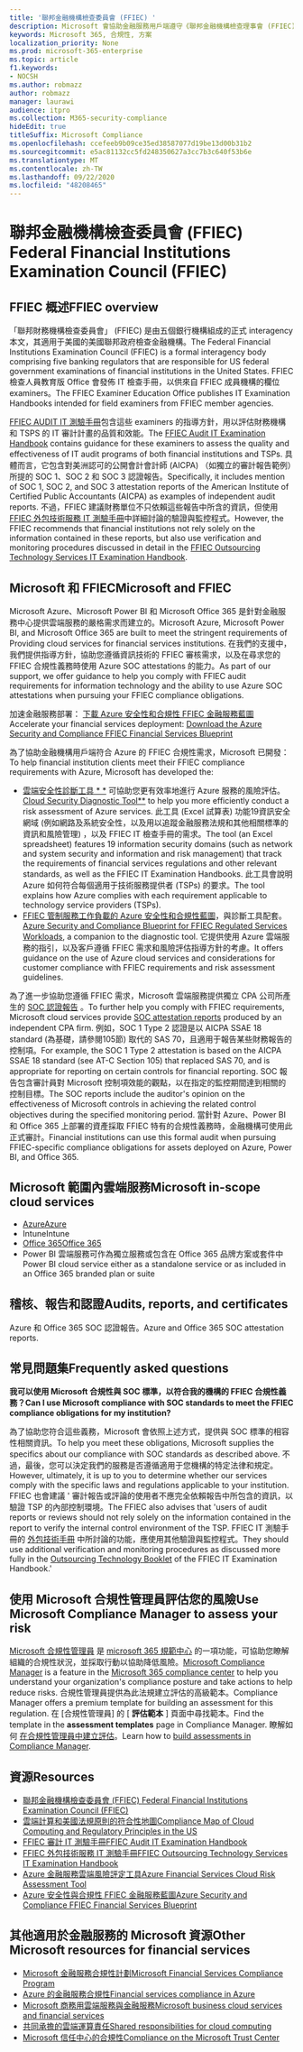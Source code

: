 ```yaml
---
title: '聯邦金融機構檢查委員會 (FFIEC) '
description: Microsoft 會協助金融服務用戶端遵守《聯邦金融機構檢查理事會 (FFIEC) 的審計要求。
keywords: Microsoft 365, 合規性, 方案
localization_priority: None
ms.prod: microsoft-365-enterprise
ms.topic: article
f1.keywords:
- NOCSH
ms.author: robmazz
author: robmazz
manager: laurawi
audience: itpro
ms.collection: M365-security-compliance
hideEdit: true
titleSuffix: Microsoft Compliance
ms.openlocfilehash: ccefeeb9b09ce35ed38587077d19be13d00b31b2
ms.sourcegitcommit: e5ac81132cc5fd248350627a3cc7b3c640f53b6e
ms.translationtype: MT
ms.contentlocale: zh-TW
ms.lasthandoff: 09/22/2020
ms.locfileid: "48208465"
---
```

# <a name="federal-financial-institutions-examination-council-ffiec"></a><span data-ttu-id="68e73-104">聯邦金融機構檢查委員會 (FFIEC) </span><span class="sxs-lookup"><span data-stu-id="68e73-104">Federal Financial Institutions Examination Council (FFIEC)</span></span>

## <a name="ffiec-overview"></a><span data-ttu-id="68e73-105">FFIEC 概述</span><span class="sxs-lookup"><span data-stu-id="68e73-105">FFIEC overview</span></span>

<span data-ttu-id="68e73-106">「聯邦財務機構檢查委員會」 (FFIEC) 是由五個銀行機構組成的正式 interagency 本文，其適用于美國的美國聯邦政府檢查金融機構。</span><span class="sxs-lookup"><span data-stu-id="68e73-106">The Federal Financial Institutions Examination Council (FFIEC) is a formal interagency body comprising five banking regulators that are responsible for US federal government examinations of financial institutions in the United States.</span></span> <span data-ttu-id="68e73-107">FFIEC 檢查人員教育版 Office 會發佈 IT 檢查手冊，以供來自 FFIEC 成員機構的欄位 examiners。</span><span class="sxs-lookup"><span data-stu-id="68e73-107">The FFIEC Examiner Education Office publishes IT Examination Handbooks intended for field examiners from FFIEC member agencies.</span></span>

<span data-ttu-id="68e73-108">[FFIEC AUDIT IT 測驗手冊](https://ithandbook.ffiec.gov/it-booklets/audit.aspx)包含這些 examiners 的指導方針，用以評估財務機構和 TSPS 的 IT 審計計畫的品質和效能。</span><span class="sxs-lookup"><span data-stu-id="68e73-108">The [FFIEC Audit IT Examination Handbook](https://ithandbook.ffiec.gov/it-booklets/audit.aspx) contains guidance for these examiners to assess the quality and effectiveness of IT audit programs of both financial institutions and TSPs.</span></span> <span data-ttu-id="68e73-109">具體而言，它包含對美洲認可的公開會計會計師 (AICPA) （如獨立的審計報告範例）所提的 SOC 1、SOC 2 和 SOC 3 認證報告。</span><span class="sxs-lookup"><span data-stu-id="68e73-109">Specifically, it includes mention of SOC 1, SOC 2, and SOC 3 attestation reports of the American Institute of Certified Public Accountants (AICPA) as examples of independent audit reports.</span></span> <span data-ttu-id="68e73-110">不過，FFIEC 建議財務單位不只依賴這些報告中所含的資訊，但使用 [FFIEC 外包技術服務 IT 測驗手冊](https://ithandbook.ffiec.gov/it-booklets/outsourcing-technology-services.aspx)中詳細討論的驗證與監控程式。</span><span class="sxs-lookup"><span data-stu-id="68e73-110">However, the FFIEC recommends that financial institutions not rely solely on the information contained in these reports, but also use verification and monitoring procedures discussed in detail in the [FFIEC Outsourcing Technology Services IT Examination Handbook](https://ithandbook.ffiec.gov/it-booklets/outsourcing-technology-services.aspx).</span></span>

## <a name="microsoft-and-ffiec"></a><span data-ttu-id="68e73-111">Microsoft 和 FFIEC</span><span class="sxs-lookup"><span data-stu-id="68e73-111">Microsoft and FFIEC</span></span>

<span data-ttu-id="68e73-112">Microsoft Azure、Microsoft Power BI 和 Microsoft Office 365 是針對金融服務中心提供雲端服務的嚴格需求而建立的。</span><span class="sxs-lookup"><span data-stu-id="68e73-112">Microsoft Azure, Microsoft Power BI, and Microsoft Office 365 are built to meet the stringent requirements of Providing cloud services for financial services institutions.</span></span> <span data-ttu-id="68e73-113">在我們的支援中，我們提供指導方針，協助您遵循資訊技術的 FFIEC 審核需求，以及在尋求您的 FFIEC 合規性義務時使用 Azure SOC attestations 的能力。</span><span class="sxs-lookup"><span data-stu-id="68e73-113">As part of our support, we offer guidance to help you comply with FFIEC audit requirements for information technology and the ability to use Azure SOC attestations when pursuing your FFIEC compliance obligations.</span></span>

<span data-ttu-id="68e73-114">加速金融服務部署： [下載 Azure 安全性和合規性 FFIEC 金融服務藍圖](https://servicetrust.officeppe.com/ViewPage/FFIECBlueprint)</span><span class="sxs-lookup"><span data-stu-id="68e73-114">Accelerate your financial services deployment: [Download the Azure Security and Compliance FFIEC Financial Services Blueprint](https://servicetrust.officeppe.com/ViewPage/FFIECBlueprint)</span></span>

<span data-ttu-id="68e73-115">為了協助金融機構用戶端符合 Azure 的 FFIEC 合規性需求，Microsoft 已開發：</span><span class="sxs-lookup"><span data-stu-id="68e73-115">To help financial institution clients meet their FFIEC compliance requirements with Azure, Microsoft has developed the:</span></span>

- <span data-ttu-id="68e73-116">[雲端安全性診斷工具 \* \*](https://aka.ms/FFIEC-CSDT) 可協助您更有效率地進行 Azure 服務的風險評估。</span><span class="sxs-lookup"><span data-stu-id="68e73-116">[Cloud Security Diagnostic Tool\*\*](https://aka.ms/FFIEC-CSDT) to help you more efficiently conduct a risk assessment of Azure services.</span></span> <span data-ttu-id="68e73-117">此工具 (Excel 試算表) 功能19資訊安全網域 (例如網路及系統安全性，以及用以追蹤金融服務法規和其他相關標準的資訊和風險管理) ，以及 FFIEC IT 檢查手冊的需求。</span><span class="sxs-lookup"><span data-stu-id="68e73-117">The tool (an Excel spreadsheet) features 19 information security domains (such as network and system security and information and risk management) that track the requirements of financial services regulations and other relevant standards, as well as the FFIEC IT Examination Handbooks.</span></span> <span data-ttu-id="68e73-118">此工具會說明 Azure 如何符合每個適用于技術服務提供者 (TSPs) 的要求。</span><span class="sxs-lookup"><span data-stu-id="68e73-118">The tool explains how Azure complies with each requirement applicable to technology service providers (TSPs).</span></span>
- <span data-ttu-id="68e73-119">[FFIEC 管制服務工作負載的 Azure 安全性和合規性藍圖](https://servicetrust.microsoft.com/ViewPage/FFIECBlueprint)，與診斷工具配套。</span><span class="sxs-lookup"><span data-stu-id="68e73-119">[Azure Security and Compliance Blueprint for FFIEC Regulated Services Workloads](https://servicetrust.microsoft.com/ViewPage/FFIECBlueprint), a companion to the diagnostic tool.</span></span> <span data-ttu-id="68e73-120">它提供使用 Azure 雲端服務的指引，以及客戶遵循 FFIEC 需求和風險評估指導方針的考慮。</span><span class="sxs-lookup"><span data-stu-id="68e73-120">It offers guidance on the use of Azure cloud services and considerations for customer compliance with FFIEC requirements and risk assessment guidelines.</span></span>

<span data-ttu-id="68e73-121">為了進一步協助您遵循 FFIEC 需求，Microsoft 雲端服務提供獨立 CPA 公司所產生的 [SOC 認證報告](offering-SOC.md) 。</span><span class="sxs-lookup"><span data-stu-id="68e73-121">To further help you comply with FFIEC requirements, Microsoft cloud services provide [SOC attestation reports](offering-SOC.md) produced by an independent CPA firm.</span></span> <span data-ttu-id="68e73-122">例如，SOC 1 Type 2 認證是以 AICPA SSAE 18 standard (為基礎，請參閱105節) 取代的 SAS 70，且適用于報告某些財務報告的控制項。</span><span class="sxs-lookup"><span data-stu-id="68e73-122">For example, the SOC 1 Type 2 attestation is based on the AICPA SSAE 18 standard (see AT-C Section 105) that replaced SAS 70, and is appropriate for reporting on certain controls for financial reporting.</span></span> <span data-ttu-id="68e73-123">SOC 報告包含審計員對 Microsoft 控制項效能的觀點，以在指定的監控期間達到相關的控制目標。</span><span class="sxs-lookup"><span data-stu-id="68e73-123">The SOC reports include the auditor's opinion on the effectiveness of Microsoft controls in achieving the related control objectives during the specified monitoring period.</span></span> <span data-ttu-id="68e73-124">當針對 Azure、Power BI 和 Office 365 上部署的資產採取 FFIEC 特有的合規性義務時，金融機構可使用此正式審計。</span><span class="sxs-lookup"><span data-stu-id="68e73-124">Financial institutions can use this formal audit when pursuing FFIEC-specific compliance obligations for assets deployed on Azure, Power BI, and Office 365.</span></span>

## <a name="microsoft-in-scope-cloud-services"></a><span data-ttu-id="68e73-125">Microsoft 範圍內雲端服務</span><span class="sxs-lookup"><span data-stu-id="68e73-125">Microsoft in-scope cloud services</span></span>

- [<span data-ttu-id="68e73-126">Azure</span><span class="sxs-lookup"><span data-stu-id="68e73-126">Azure</span></span>](https://aka.ms/AzureCompliance)
- <span data-ttu-id="68e73-127">Intune</span><span class="sxs-lookup"><span data-stu-id="68e73-127">Intune</span></span>
- [<span data-ttu-id="68e73-128">Office 365</span><span class="sxs-lookup"><span data-stu-id="68e73-128">Office 365</span></span>](https://go.microsoft.com/fwlink/p/?LinkID=2077751)
- <span data-ttu-id="68e73-129">Power BI 雲端服務可作為獨立服務或包含在 Office 365 品牌方案或套件中</span><span class="sxs-lookup"><span data-stu-id="68e73-129">Power BI cloud service either as a standalone service or as included in an Office 365 branded plan or suite</span></span>

## <a name="audits-reports-and-certificates"></a><span data-ttu-id="68e73-130">稽核、報告和認證</span><span class="sxs-lookup"><span data-stu-id="68e73-130">Audits, reports, and certificates</span></span>

<span data-ttu-id="68e73-131">Azure 和 Office 365 SOC 認證報告。</span><span class="sxs-lookup"><span data-stu-id="68e73-131">Azure and Office 365 SOC attestation reports.</span></span>

## <a name="frequently-asked-questions"></a><span data-ttu-id="68e73-132">常見問題集</span><span class="sxs-lookup"><span data-stu-id="68e73-132">Frequently asked questions</span></span>

<span data-ttu-id="68e73-133">**我可以使用 Microsoft 合規性與 SOC 標準，以符合我的機構的 FFIEC 合規性義務？**</span><span class="sxs-lookup"><span data-stu-id="68e73-133">**Can I use Microsoft compliance with SOC standards to meet the FFIEC compliance obligations for my institution?**</span></span>

<span data-ttu-id="68e73-134">為了協助您符合這些義務，Microsoft 會依照上述方式，提供與 SOC 標準的相容性相關資訊。</span><span class="sxs-lookup"><span data-stu-id="68e73-134">To help you meet these obligations, Microsoft supplies the specifics about our compliance with SOC standards as described above.</span></span> <span data-ttu-id="68e73-135">不過，最後，您可以決定我們的服務是否遵循適用于您機構的特定法律和規定。</span><span class="sxs-lookup"><span data-stu-id="68e73-135">However, ultimately, it is up to you to determine whether our services comply with the specific laws and regulations applicable to your institution.</span></span> <span data-ttu-id="68e73-136">FFIEC 也會建議 ' 審計報告或評論的使用者不應完全依賴報告中所包含的資訊，以驗證 TSP 的內部控制環境。</span><span class="sxs-lookup"><span data-stu-id="68e73-136">The FFIEC also advises that 'users of audit reports or reviews should not rely solely on the information contained in the report to verify the internal control environment of the TSP.</span></span> <span data-ttu-id="68e73-137">FFIEC IT 測驗手冊的 [外包技術手冊](https://ithandbook.ffiec.gov/it-booklets/outsourcing-technology-services.aspx) 中所討論的功能，應使用其他驗證與監控程式。</span><span class="sxs-lookup"><span data-stu-id="68e73-137">They should use additional verification and monitoring procedures as discussed more fully in the [Outsourcing Technology Booklet](https://ithandbook.ffiec.gov/it-booklets/outsourcing-technology-services.aspx) of the FFIEC IT Examination Handbook.'</span></span>

## <a name="use-microsoft-compliance-manager-to-assess-your-risk"></a><span data-ttu-id="68e73-138">使用 Microsoft 合規性管理員評估您的風險</span><span class="sxs-lookup"><span data-stu-id="68e73-138">Use Microsoft Compliance Manager to assess your risk</span></span>

<span data-ttu-id="68e73-139">[Microsoft 合規性管理員](compliance-manager.md) 是 [microsoft 365 規範中心](microsoft-365-compliance-center.md) 的一項功能，可協助您瞭解組織的合規性狀況，並採取行動以協助降低風險。</span><span class="sxs-lookup"><span data-stu-id="68e73-139">[Microsoft Compliance Manager](compliance-manager.md) is a feature in the [Microsoft 365 compliance center](microsoft-365-compliance-center.md) to help you understand your organization's compliance posture and take actions to help reduce risks.</span></span> <span data-ttu-id="68e73-140">合規性管理員提供為此法規建立評估的高級範本。</span><span class="sxs-lookup"><span data-stu-id="68e73-140">Compliance Manager offers a premium template for building an assessment for this regulation.</span></span> <span data-ttu-id="68e73-141">在 [合規性管理員] 的 [ **評估範本** ] 頁面中尋找範本。</span><span class="sxs-lookup"><span data-stu-id="68e73-141">Find the template in the **assessment templates** page in Compliance Manager.</span></span> <span data-ttu-id="68e73-142">瞭解如何 [在合規性管理員中建立評估](compliance-manager-assessments.md)。</span><span class="sxs-lookup"><span data-stu-id="68e73-142">Learn how to [build assessments in Compliance Manager](compliance-manager-assessments.md).</span></span>

## <a name="resources"></a><span data-ttu-id="68e73-143">資源</span><span class="sxs-lookup"><span data-stu-id="68e73-143">Resources</span></span>

- [<span data-ttu-id="68e73-144">聯邦金融機構檢查委員會 (FFIEC) </span><span class="sxs-lookup"><span data-stu-id="68e73-144">Federal Financial Institutions Examination Council (FFIEC)</span></span>](https://www.ffiec.gov/)
- [<span data-ttu-id="68e73-145">雲端計算和美國法規原則的符合性地圖</span><span class="sxs-lookup"><span data-stu-id="68e73-145">Compliance Map of Cloud Computing and Regulatory Principles in the US</span></span>](https://servicetrust.microsoft.com/ViewPage/TrustDocuments?command=Download&downloadType=Document&downloadId=5b483567-00b0-4d86-96ae-ee887dadb61c&docTab=6d000410-c9e9-11e7-9a91-892aae8839ad_Compliance_Guides)
- [<span data-ttu-id="68e73-146">FFIEC 審計 IT 測驗手冊</span><span class="sxs-lookup"><span data-stu-id="68e73-146">FFIEC Audit IT Examination Handbook</span></span>](https://ithandbook.ffiec.gov/it-booklets/audit.aspx)
- [<span data-ttu-id="68e73-147">FFIEC 外包技術服務 IT 測驗手冊</span><span class="sxs-lookup"><span data-stu-id="68e73-147">FFIEC Outsourcing Technology Services IT Examination Handbook</span></span>](https://ithandbook.ffiec.gov/it-booklets/outsourcing-technology-services.aspx)
- [<span data-ttu-id="68e73-148">Azure 金融服務雲端風險評定工具</span><span class="sxs-lookup"><span data-stu-id="68e73-148">Azure Financial Services Cloud Risk Assessment Tool</span></span>](https://aka.ms/FFIEC-CSDT)
- [<span data-ttu-id="68e73-149">Azure 安全性與合規性 FFIEC 金融服務藍圖</span><span class="sxs-lookup"><span data-stu-id="68e73-149">Azure Security and Compliance FFIEC Financial Services Blueprint</span></span>](https://servicetrust.microsoft.com/ViewPage/FFIECBlueprint)

## <a name="other-microsoft-resources-for-financial-services"></a><span data-ttu-id="68e73-150">其他適用於金融服務的 Microsoft 資源</span><span class="sxs-lookup"><span data-stu-id="68e73-150">Other Microsoft resources for financial services</span></span>

- [<span data-ttu-id="68e73-151">Microsoft 金融服務合規性計劃</span><span class="sxs-lookup"><span data-stu-id="68e73-151">Microsoft Financial Services Compliance Program</span></span>](https://www.microsoft.com/download/details.aspx?id=55332)
- [<span data-ttu-id="68e73-152">Azure 的金融服務合規性</span><span class="sxs-lookup"><span data-stu-id="68e73-152">Financial services compliance in Azure</span></span>](https://azure.microsoft.com/resources/videos/azurecon-2015-financial-services-compliance-in-azure/)
- [<span data-ttu-id="68e73-153">Microsoft 商務用雲端服務與金融服務</span><span class="sxs-lookup"><span data-stu-id="68e73-153">Microsoft business cloud services and financial services</span></span>](https://servicetrust.microsoft.com/viewpage/financialservicesoverview)
- [<span data-ttu-id="68e73-154">共同承擔的雲端運算責任</span><span class="sxs-lookup"><span data-stu-id="68e73-154">Shared responsibilities for cloud computing</span></span>](https://aka.ms/sharedresponsibility)
- [<span data-ttu-id="68e73-155">Microsoft 信任中心的合規性</span><span class="sxs-lookup"><span data-stu-id="68e73-155">Compliance on the Microsoft Trust Center</span></span>](https://www.microsoft.com/trust-center/compliance/compliance-overview)
